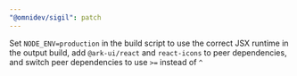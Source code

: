 ```yaml
---
"@omnidev/sigil": patch
---
```


Set `NODE_ENV=production` in the build script to use the correct JSX runtime in the output build, add `@ark-ui/react` and `react-icons` to peer dependencies, and switch peer dependencies to use `>=` instead of `^`
